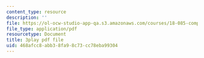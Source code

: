 ```yaml
---
content_type: resource
description: ''
file: https://ol-ocw-studio-app-qa.s3.amazonaws.com/courses/18-085-computational-science-and-engineering-i-fall-2008/468afcc8abb38fa98c73cc78eba99304_Vw4Gw9No008.pdf
file_type: application/pdf
resourcetype: Document
title: 3play pdf file
uid: 468afcc8-abb3-8fa9-8c73-cc78eba99304
---
```


